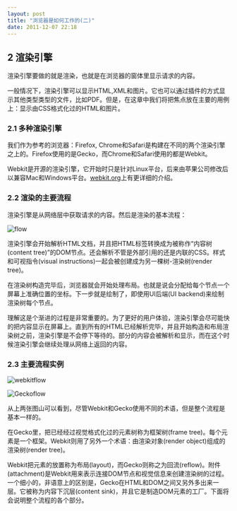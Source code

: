 ```yaml
---
layout: post
title: "浏览器是如何工作的(二)"
date: 2011-12-07 22:18
---
```

## 2 渲染引擎

渲染引擎要做的就是渲染，也就是在浏览器的窗体里显示请求的内容。

一般情况下，渲染引擎可以显示HTML,XML和图片。它也可以通过插件的方式显示其他类型类型的文件，比如PDF。但是，在这章中我们将把焦点放在主要的用例上：显示由CSS格式化过的HTML和图片。

### 2.1 多种渲染引擎

我们作为参考的浏览器：Firefox, Chrome和Safari是构建在不同的两个渲染引擎之上的。Firefox使用的是Gecko，而Chrome和Safari使用的都是Webkit。

Webkit是开源的渲染引擎，它开始时只是针对Linux平台，后来由苹果公司修改后以兼容Mac和Windows平台。[webkit.org](http://webkit.org "webkit.org")上有更详细的介绍。

### 2.2 渲染的主要流程

渲染引擎是从网络层中获取请求的内容。然后是渲染的基本流程：

![flow](http://i1256.photobucket.com/albums/ii494/Foredoomed/flow_zps833bd91a.png "flow")

渲染引擎会开始解析HTML文档，并且把HTML标签转换成为被称作“内容树(content tree)”的DOM节点。还会解析不管是外部引用的还是内联的CSS。样式和可视指令(visual instructions)一起会被创建成为另一棵树-渲染树(render tree)。

在渲染树构造完毕后，浏览器就会开始处理布局。也就是说会分配给每个节点一个屏幕上准确位置的坐标。下一步就是绘制了，即使用UI后端(UI backend)来绘制渲染树每个节点。

理解这是个渐进的过程是非常重要的。为了更好的用户体验，渲染引擎会尽可能快的把内容显示在屏幕上。直到所有的HTML已经解析完毕，并且开始构造和布局渲染树之前，渲染引擎是不会停下等待的。部分的内容会被解析和显示，而在这个时候渲染引擎会继续处理从网络上返回的内容。

### 2.3 主要流程实例

![webkitflow](http://i1256.photobucket.com/albums/ii494/Foredoomed/webkitflow_zpsca40fa56.png "webkitflow")

![Geckoflow](http://i1256.photobucket.com/albums/ii494/Foredoomed/pagespeed_zps5b97199c.jpg "Geckoflow")

从上两张图山可以看到，尽管Webkit和Gecko使用不同的术语，但是整个流程是基本一样的。

在Gecko里，把已经经过视觉格式化过的元素树称为框架树(frame tree)。每个元素是一个框架。Webkit则用了另外一个术语：由渲染对象(render object)组成的渲染树(render tree)。

Webkit把元素的放置称为布局(layout)，而Gecko则称之为回流(reflow)。附件(attachment)是Webkit用来表示连接DOM节点和视觉信息来创建渲染树的过程。一个细小的，非语意上的区别是，Gecko在HTML和DOM之间又另外多出来一层。它被称为内容下沉层(content sink)，并且它是制造DOM元素的工厂。下面将会说明整个流程的各个部分。

